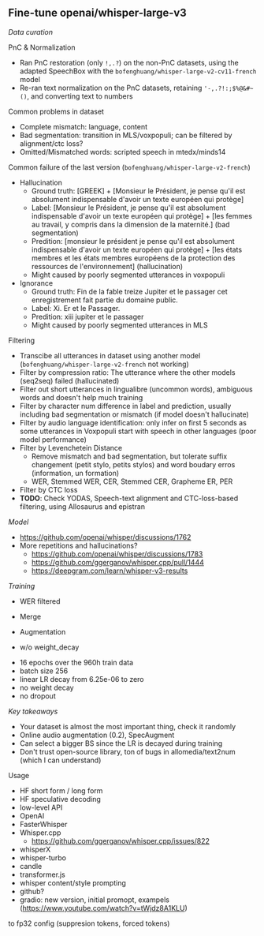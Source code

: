 
## Fine-tune openai/whisper-large-v3

*Data curation*

PnC & Normalization

- Ran PnC restoration (only `!,.?`) on the non-PnC datasets, using the adapted SpeechBox with the `bofenghuang/whisper-large-v2-cv11-french` model
- Re-ran text normalization on the PnC datasets, retaining `'-,.?!:;$%@&#~()`, and converting text to numbers

Common problems in dataset

- Complete mismatch: language, content
- Bad segmentation: transition in MLS/voxpopuli; can be filtered by alignment/ctc loss?
- Omitted/Mismatched words: scripted speech in mtedx/minds14

Common failure of the last version (`bofenghuang/whisper-large-v2-french`)

- Hallucination
    - Ground truth: [GREEK] + [Monsieur le Président, je pense qu'il est absolument indispensable d'avoir un texte européen qui protège]
    - Label: [Monsieur le Président, je pense qu'il est absolument indispensable d'avoir un texte européen qui protège] + [les femmes au travail, y compris dans la dimension de la maternité.] (bad segmentation)
    - Predition: [monsieur le président je pense qu'il est absolument indispensable d'avoir un texte européen qui protège] + [les états membres et les états membres européens de la protection des ressources de l'environnement] (hallucination)
    - Might caused by poorly segmented utterances in voxpopuli
- Ignorance
    - Ground truth: Fin de la fable treize Jupiter et le passager cet enregistrement fait partie du domaine public.
    - Label: Xi. Er et le Passager.
    - Predition: xiii jupiter et le passager
    - Might caused by poorly segmented utterances in MLS

Filtering

- Transcibe all utterances in dataset using another model (`bofenghuang/whisper-large-v2-french` not working)
- Filter by compression ratio: The utterance where the other models (seq2seq) failed (hallucinated)
- Filter out short utterances in lingualibre (uncommon words), ambiguous words and doesn't help much training
- Filter by character num difference in label and prediction, usually including bad segmentation or mismatch (if model doesn't hallucinate)
- Filter by audio language identification: only infer on first 5 seconds as some utterances in Voxpopuli start with speech in other languages (poor model performance)
- Filter by Levenchetein Distance
    - Remove mismatch and bad segmentation, but tolerate suffix changement (petit stylo, petits stylos) and word boudary erros (information, un formation)
    - WER, Stemmed WER, CER, Stemmed CER, Grapheme ER, PER
- Filter by CTC loss
- **TODO**: Check YODAS, Speech-text alignment and CTC-loss-based filtering, using Allosaurus and epistran


*Model*

- https://github.com/openai/whisper/discussions/1762
- More repetitions and hallucinations?
    - https://github.com/openai/whisper/discussions/1783
    - https://github.com/ggerganov/whisper.cpp/pull/1444
    - https://deepgram.com/learn/whisper-v3-results

*Training*

- WER filtered
- Merge
- Augmentation

- w/o weight_decay

* 16 epochs over the 960h train data
* batch size 256
* linear LR decay from 6.25e-06 to zero
* no weight decay
* no dropout


*Key takeaways*

- Your dataset is almost the most important thing, check it randomly
- Online audio augmentation (0.2), SpecAugment
- Can select a bigger BS since the LR is decayed during training
- Don't trust open-source library, ton of bugs in allomedia/text2num (which I can understand)

Usage
- HF short form / long form
- HF speculative decoding
- low-level API
- OpenAI
- FasterWhisper
- Whisper.cpp
    - https://github.com/ggerganov/whisper.cpp/issues/822
- whisperX
- whisper-turbo
- candle
- transformer.js
- whisper content/style prompting
- github?
- gradio: new version, initial promopt, exampels (https://www.youtube.com/watch?v=tWjdz8A1KLU)



to fp32
config (suppresion tokens, forced tokens)